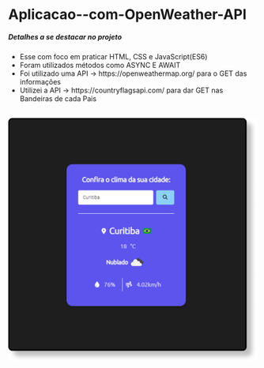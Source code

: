 # Aplicacao--com-OpenWeather-API


<h5>Detalhes a se destacar no projeto</h5>

<ul>
     <li>Esse com foco em praticar HTML, CSS e JavaScript(ES6)</li>
     <li>Foram utilizados métodos como ASYNC E AWAIT </li>
     <li>Foi utilizado uma API -> https://openweathermap.org/ para o GET das informações</li>
     <li>Utilizei a API -> https://countryflagsapi.com/ para dar GET nas Bandeiras de cada Pais</li>
     
</ul>
<br>

<img src="Screenshot_36 2.png" alt="">
